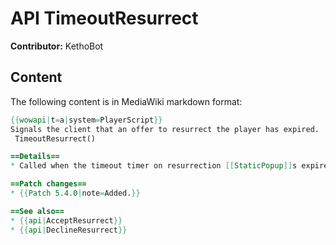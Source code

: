 # API TimeoutResurrect

**Contributor:** KethoBot

## Content

The following content is in MediaWiki markdown format:

```mediawiki
{{wowapi|t=a|system=PlayerScript}}
Signals the client that an offer to resurrect the player has expired.
 TimeoutResurrect()

==Details==
* Called when the timeout timer on resurrection [[StaticPopup]]s expires. Prior to patch 5.4.0, {{api|DeclineResurrect}} was used for both timed out and declined resurrection requests.

==Patch changes==
* {{Patch 5.4.0|note=Added.}}

==See also==
* {{api|AcceptResurrect}}
* {{api|DeclineResurrect}}
```